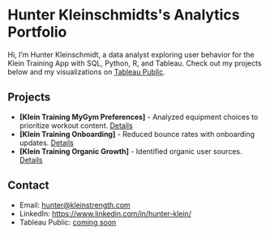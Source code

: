 # Hunter Kleinschmidts's Analytics Portfolio
Hi, I’m Hunter Kleinschmidt, a data analyst exploring user behavior for the Klein Training App with SQL, Python, R, and Tableau. Check out my projects below and my visualizations on [Tableau Public](insert-link-when-ready).

## Projects
- **[Klein Training MyGym Preferences]** - Analyzed equipment choices to prioritize workout content. [Details](Klein-MyGym-Preferences)
- **[Klein Training Onboarding]** - Reduced bounce rates with onboarding updates. [Details](Klein-Onboarding)
- **[Klein Training Organic Growth]** - Identified organic user sources. [Details](Klein-Organic-Growth)

## Contact
- Email: hunter@kleinstrength.com
- LinkedIn: https://www.linkedin.com/in/hunter-klein/
- Tableau Public: [coming soon](insert-link-when-ready)
